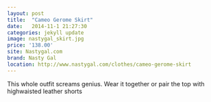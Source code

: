 ```yaml
---
layout: post
title:  "Cameo Gerome Skirt"
date:   2014-11-1 21:27:30
categories: jekyll update
image: nastygal_skirt.jpg
price: '138.00'
site: Nastygal.com
brand: Nasty Gal
location: http://www.nastygal.com/clothes/cameo-gerome-skirt
---
```

This whole outfit screams genius. Wear it together or pair the top with highwaisted leather shorts
